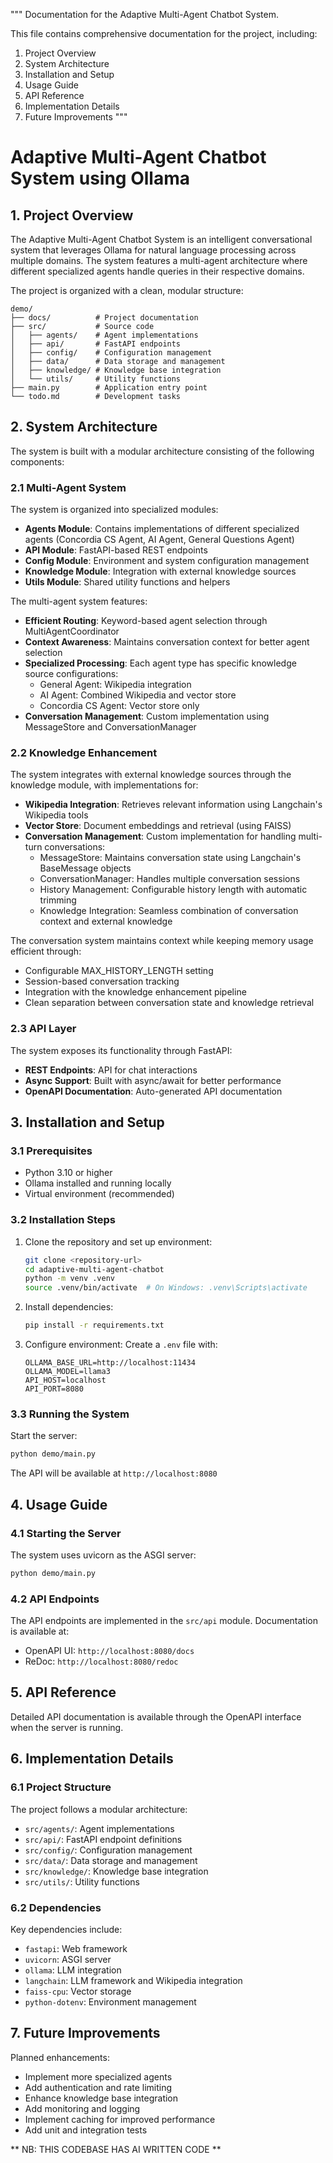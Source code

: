 """
Documentation for the Adaptive Multi-Agent Chatbot System.

This file contains comprehensive documentation for the project, including:
1. Project Overview
2. System Architecture
3. Installation and Setup
4. Usage Guide
5. API Reference
6. Implementation Details
7. Future Improvements
"""

# Adaptive Multi-Agent Chatbot System using Ollama

## 1. Project Overview

The Adaptive Multi-Agent Chatbot System is an intelligent conversational system that leverages Ollama for natural language processing across multiple domains. The system features a multi-agent architecture where different specialized agents handle queries in their respective domains.

The project is organized with a clean, modular structure:
```
demo/
├── docs/          # Project documentation
├── src/           # Source code
│   ├── agents/    # Agent implementations
│   ├── api/       # FastAPI endpoints
│   ├── config/    # Configuration management
│   ├── data/      # Data storage and management
│   ├── knowledge/ # Knowledge base integration
│   └── utils/     # Utility functions
├── main.py        # Application entry point
└── todo.md        # Development tasks
```

## 2. System Architecture

The system is built with a modular architecture consisting of the following components:

### 2.1 Multi-Agent System

The system is organized into specialized modules:
- **Agents Module**: Contains implementations of different specialized agents (Concordia CS Agent, AI Agent, General Questions Agent)
- **API Module**: FastAPI-based REST endpoints
- **Config Module**: Environment and system configuration management
- **Knowledge Module**: Integration with external knowledge sources
- **Utils Module**: Shared utility functions and helpers

The multi-agent system features:
- **Efficient Routing**: Keyword-based agent selection through MultiAgentCoordinator
- **Context Awareness**: Maintains conversation context for better agent selection
- **Specialized Processing**: Each agent type has specific knowledge source configurations:
  - General Agent: Wikipedia integration
  - AI Agent: Combined Wikipedia and vector store
  - Concordia CS Agent: Vector store only
- **Conversation Management**: Custom implementation using MessageStore and ConversationManager

### 2.2 Knowledge Enhancement

The system integrates with external knowledge sources through the knowledge module, with implementations for:
- **Wikipedia Integration**: Retrieves relevant information using Langchain's Wikipedia tools
- **Vector Store**: Document embeddings and retrieval (using FAISS)
- **Conversation Management**: Custom implementation for handling multi-turn conversations:
  - MessageStore: Maintains conversation state using Langchain's BaseMessage objects
  - ConversationManager: Handles multiple conversation sessions
  - History Management: Configurable history length with automatic trimming
  - Knowledge Integration: Seamless combination of conversation context and external knowledge

The conversation system maintains context while keeping memory usage efficient through:
- Configurable MAX_HISTORY_LENGTH setting
- Session-based conversation tracking
- Integration with the knowledge enhancement pipeline
- Clean separation between conversation state and knowledge retrieval

### 2.3 API Layer

The system exposes its functionality through FastAPI:
- **REST Endpoints**: API for chat interactions
- **Async Support**: Built with async/await for better performance
- **OpenAPI Documentation**: Auto-generated API documentation

## 3. Installation and Setup

### 3.1 Prerequisites

- Python 3.10 or higher
- Ollama installed and running locally
- Virtual environment (recommended)

### 3.2 Installation Steps

1. Clone the repository and set up environment:
   ```bash
   git clone <repository-url>
   cd adaptive-multi-agent-chatbot
   python -m venv .venv
   source .venv/bin/activate  # On Windows: .venv\Scripts\activate
   ```

2. Install dependencies:
   ```bash
   pip install -r requirements.txt
   ```

3. Configure environment:
   Create a `.env` file with:
   ```
   OLLAMA_BASE_URL=http://localhost:11434
   OLLAMA_MODEL=llama3
   API_HOST=localhost
   API_PORT=8080
   ```

### 3.3 Running the System

Start the server:
```bash
python demo/main.py
```

The API will be available at `http://localhost:8080`

## 4. Usage Guide

### 4.1 Starting the Server

The system uses uvicorn as the ASGI server:
```bash
python demo/main.py
```

### 4.2 API Endpoints

The API endpoints are implemented in the `src/api` module. Documentation is available at:
- OpenAPI UI: `http://localhost:8080/docs`
- ReDoc: `http://localhost:8080/redoc`

## 5. API Reference

Detailed API documentation is available through the OpenAPI interface when the server is running.

## 6. Implementation Details

### 6.1 Project Structure

The project follows a modular architecture:
- `src/agents/`: Agent implementations
- `src/api/`: FastAPI endpoint definitions
- `src/config/`: Configuration management
- `src/data/`: Data storage and management
- `src/knowledge/`: Knowledge base integration
- `src/utils/`: Utility functions

### 6.2 Dependencies

Key dependencies include:
- `fastapi`: Web framework
- `uvicorn`: ASGI server
- `ollama`: LLM integration
- `langchain`: LLM framework and Wikipedia integration
- `faiss-cpu`: Vector storage
- `python-dotenv`: Environment management

## 7. Future Improvements

Planned enhancements:
- Implement more specialized agents
- Add authentication and rate limiting
- Enhance knowledge base integration
- Add monitoring and logging
- Implement caching for improved performance
- Add unit and integration tests

** NB: THIS CODEBASE HAS AI WRITTEN CODE **
